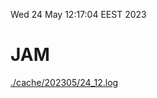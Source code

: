 Wed 24 May 12:17:04 EEST 2023
# JAM
<a href='./cache/202305/24_12.log'>./cache/202305/24_12.log</a>

